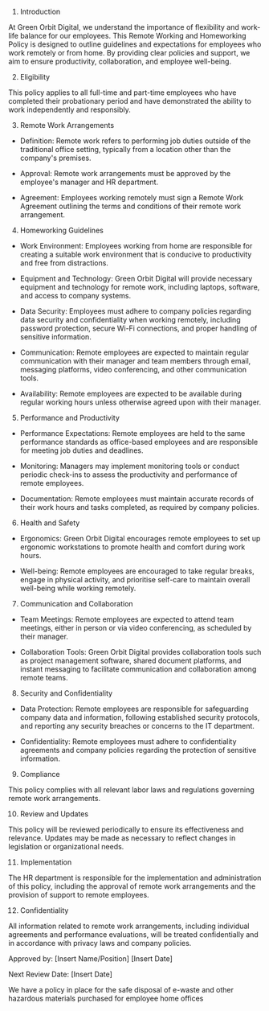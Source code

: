 1. Introduction

At Green Orbit Digital, we understand the importance of flexibility and work-life balance for our employees. This Remote Working and Homeworking Policy is designed to outline guidelines and expectations for employees who work remotely or from home. By providing clear policies and support, we aim to ensure productivity, collaboration, and employee well-being.

2. Eligibility

This policy applies to all full-time and part-time employees who have completed their probationary period and have demonstrated the ability to work independently and responsibly.

3. Remote Work Arrangements

- Definition: Remote work refers to performing job duties outside of the traditional office setting, typically from a location other than the company's premises.

- Approval: Remote work arrangements must be approved by the employee's manager and HR department.

- Agreement: Employees working remotely must sign a Remote Work Agreement outlining the terms and conditions of their remote work arrangement.

4. Homeworking Guidelines

- Work Environment: Employees working from home are responsible for creating a suitable work environment that is conducive to productivity and free from distractions.

- Equipment and Technology: Green Orbit Digital will provide necessary equipment and technology for remote work, including laptops, software, and access to company systems.

- Data Security: Employees must adhere to company policies regarding data security and confidentiality when working remotely, including password protection, secure Wi-Fi connections, and proper handling of sensitive information.

- Communication: Remote employees are expected to maintain regular communication with their manager and team members through email, messaging platforms, video conferencing, and other communication tools.

- Availability: Remote employees are expected to be available during regular working hours unless otherwise agreed upon with their manager.

5. Performance and Productivity

- Performance Expectations: Remote employees are held to the same performance standards as office-based employees and are responsible for meeting job duties and deadlines.

- Monitoring: Managers may implement monitoring tools or conduct periodic check-ins to assess the productivity and performance of remote employees.

- Documentation: Remote employees must maintain accurate records of their work hours and tasks completed, as required by company policies.

6. Health and Safety

- Ergonomics: Green Orbit Digital encourages remote employees to set up ergonomic workstations to promote health and comfort during work hours.

- Well-being: Remote employees are encouraged to take regular breaks, engage in physical activity, and prioritise self-care to maintain overall well-being while working remotely.

7. Communication and Collaboration

- Team Meetings: Remote employees are expected to attend team meetings, either in person or via video conferencing, as scheduled by their manager.

- Collaboration Tools: Green Orbit Digital provides collaboration tools such as project management software, shared document platforms, and instant messaging to facilitate communication and collaboration among remote teams.

8. Security and Confidentiality

- Data Protection: Remote employees are responsible for safeguarding company data and information, following established security protocols, and reporting any security breaches or concerns to the IT department.

- Confidentiality: Remote employees must adhere to confidentiality agreements and company policies regarding the protection of sensitive information.

9. Compliance

This policy complies with all relevant labor laws and regulations governing remote work arrangements.

10. Review and Updates

This policy will be reviewed periodically to ensure its effectiveness and relevance. Updates may be made as necessary to reflect changes in legislation or organizational needs.

11. Implementation

The HR department is responsible for the implementation and administration of this policy, including the approval of remote work arrangements and the provision of support to remote employees.

12. Confidentiality

All information related to remote work arrangements, including individual agreements and performance evaluations, will be treated confidentially and in accordance with privacy laws and company policies.

Approved by:
[Insert Name/Position]
[Insert Date]

Next Review Date:
[Insert Date]





We have a policy in place for the safe disposal of e-waste and other hazardous materials purchased for employee home offices